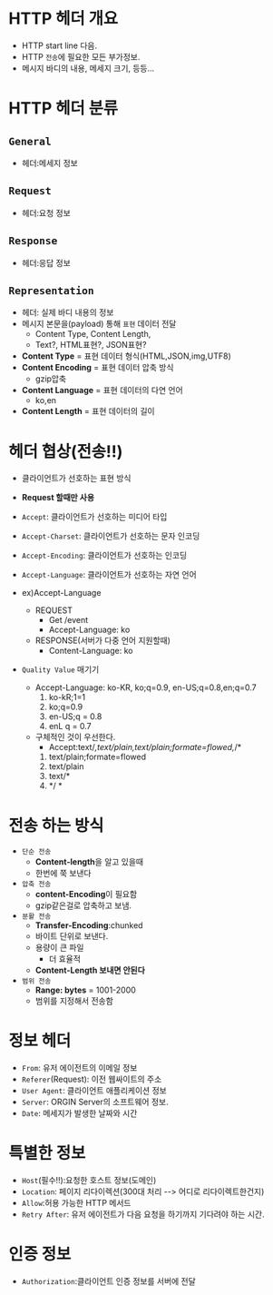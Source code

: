 # HTTP 헤더 개요 
 - HTTP start line 다음.
 - HTTP `전송`에 필요한 모든 부가정보. 
 - 메시지 바디의 내용, 메세지 크기, 등등... 

# HTTP 헤더 분류 
##  `General` 
- 헤더:메세지 정보
## `Request` 
- 헤더:요청 정보
## `Response` 
- 헤더:응답 정보
## `Representation` 
- 헤더: 실제 바디 내용의 정보 
- 메시지 본문을(payload) 통해 `표현` 데이터 전달
    - Content Type, Content Length,
    - Text?, HTML표현?, JSON표현?
- **Content Type** = 표현 데이터 형식(HTML,JSON,img,UTF8)
- **Content Encoding** = 표현 데이터 압축 방식
    - gzip압축
- **Content Language** = 표현 데이터의 다연 언어
    - ko,en
- **Content Length** = 표현 데이터의 길이

# 헤더 협상(전송!!) 
 - 클라이언트가 선호하는 표현 방식
 - **Request 할때만 사용**
 - `Accept`: 클라이언트가 선호하는 미디어 타입
 - `Accept-Charset`: 클라이언트가 선호하는 문자 인코딩
 - `Accept-Encoding`: 클라이언트가 선호하는 인코딩
 - `Accept-Language`: 클라이언트가 선호하는 자연 언어

 - ex)Accept-Language
    - REQUEST
        - Get /event 
        - Accept-Language: ko 
    - RESPONSE(서버가 다중 언어 지원할때)
        - Content-Language: ko

- `Quality Value` 매기기 
    - Accept-Language: ko-KR, ko;q=0.9, en-US;q=0.8,en;q=0.7
        1. ko-kR;1=1
        2. ko;q=0.9
        3. en-US;q = 0.8
        4. enL q = 0.7
    - 구체적인 것이 우선한다. 
        - Accept:text/*,text/plain,text/plain;formate=flowed,*/*
        1. text/plain;formate=flowed
        2. text/plain
        3. text/*
        4. */ *
# 전송 하는 방식 
- `단순 전송`
    - **Content-length**을 알고 있을때
    - 한번에 쭉 보낸다
- `압축 전송`
    - **content-Encoding**이 필요함
    - gzip같은걸로 압축하고 보냄.
- `분활 전송`
    - **Transfer-Encoding**:chunked
    - 바이트 단위로 보낸다.
    - 용량이 큰 파일
        - 더 효율적
    - **Content-Length 보내면 안된다**
- `범위 전송`
    - **Range: bytes** = 1001-2000
    - 범위를 지정해서 전송함

# 정보 헤더
 - `From`: 유저 에이전트의 이메일 정보
 - `Referer`(Request): 이전 웹싸이트의 주소
 - `User Agent`: 클라이언트 애플리케이션 정보
 - `Server`: ORGIN Server의 소프트웨어 정보.
 - `Date`: 메세지가 발생한 날짜와 시간

# 특별한 정보
 - `Host`(필수!!):요청한 호스트 정보(도메인)
 - `Location`: 페이지 리다이렉션(300대 처리 --> 어디로 리다이렉트한건지)
 - `Allow`:허용 가능한 HTTP 메서드 
 - `Retry After`: 유저 에이전트가 다음 요청을 하기까지 기다려야 하는 시간.

 # 인증 정보
 - `Authorization`:클라이언트 인증 정보를 서버에 전달


